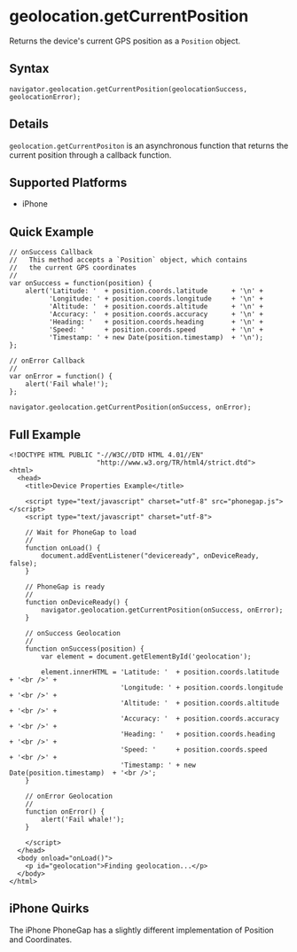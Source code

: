 geolocation.getCurrentPosition
==============================

Returns the device's current GPS position as a `Position` object.

Syntax
------

    navigator.geolocation.getCurrentPosition(geolocationSuccess, geolocationError);

Details
-------

`geolocation.getCurrentPositon` is an asynchronous function that returns the current position through a callback function.

Supported Platforms
-------------------

- iPhone
    
Quick Example
-------------

    // onSuccess Callback
    //   This method accepts a `Position` object, which contains
    //   the current GPS coordinates
    //
    var onSuccess = function(position) {
        alert('Latitude: '  + position.coords.latitude      + '\n' +
              'Longitude: ' + position.coords.longitude     + '\n' +
              'Altitude: '  + position.coords.altitude      + '\n' +
              'Accuracy: '  + position.coords.accuracy      + '\n' +
              'Heading: '   + position.coords.heading       + '\n' +
              'Speed: '     + position.coords.speed         + '\n' +
              'Timestamp: ' + new Date(position.timestamp)  + '\n');
    };

    // onError Callback
    //
    var onError = function() {
        alert('Fail whale!');
    };

    navigator.geolocation.getCurrentPosition(onSuccess, onError);

Full Example
------------

    <!DOCTYPE HTML PUBLIC "-//W3C//DTD HTML 4.01//EN"
                          "http://www.w3.org/TR/html4/strict.dtd">
    <html>
      <head>
        <title>Device Properties Example</title>

        <script type="text/javascript" charset="utf-8" src="phonegap.js"></script>
        <script type="text/javascript" charset="utf-8">

        // Wait for PhoneGap to load
        //
        function onLoad() {
            document.addEventListener("deviceready", onDeviceReady, false);
        }

        // PhoneGap is ready
        //
        function onDeviceReady() {
            navigator.geolocation.getCurrentPosition(onSuccess, onError);
        }
    
        // onSuccess Geolocation
        //
        function onSuccess(position) {
            var element = document.getElementById('geolocation');
        
            element.innerHTML = 'Latitude: '  + position.coords.latitude      + '<br />' +
                                'Longitude: ' + position.coords.longitude     + '<br />' +
                                'Altitude: '  + position.coords.altitude      + '<br />' +
                                'Accuracy: '  + position.coords.accuracy      + '<br />' +
                                'Heading: '   + position.coords.heading       + '<br />' +
                                'Speed: '     + position.coords.speed         + '<br />' +
                                'Timestamp: ' + new Date(position.timestamp)  + '<br />';
        }
    
        // onError Geolocation
        //
        function onError() {
            alert('Fail whale!');
        }

        </script>
      </head>
      <body onload="onLoad()">
        <p id="geolocation">Finding geolocation...</p>
      </body>
    </html>
    
iPhone Quirks
-------------

The iPhone PhoneGap has a slightly different implementation of Position and Coordinates.